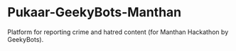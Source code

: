# Pukaar-GeekyBots-Manthan
Platform for reporting crime and hatred content (for Manthan Hackathon by GeekyBots).

